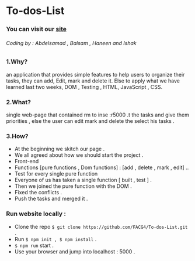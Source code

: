 # To-dos-List
### You can visit our  [site](https://facg4.github.io/To-dos-List/.)
###### Coding by : Abdelsamad , Balsam , Haneen and Ishak

### 1.Why?
an application that provides simple features to help users to organize their tasks, they can add, Edit, mark and delete it.
Else to apply what we have learned last two weeks,
DOM , Testing , HTML, JavaScript , CSS.


### 2.What?
single web-page that contained rm to inse :r5000 .t the tasks and give them priorities , else the user can edit mark and delete the select his tasks .


### 3.How?
* At the beginning we skitch our page .
* We all agreed about how we should start the project .  
* Front-end
* Functions [pure functions , Dom functions] :
[add , delete , mark , edit] ..
* Test for every single pure function
* Everyone of us has taken a single function [ built , test ] .
* Then we joined the pure function with the DOM .
* Fixed the conflicts .
* Push the tasks and merged it .

### Run website locally :
* Clone the repo ``` $ git clone https://github.com/FACG4/To-dos-List.git ``` .
* Run ``` $ npm init , $ npm install ``` .
* ``` $ npm run ``` start .
* Use your browser and jump into localhost : 5000 . 
